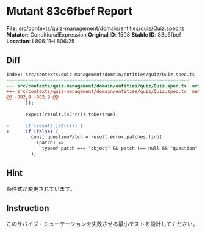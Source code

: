# Mutant 83c6fbef Report

**File**: src/contexts/quiz-management/domain/entities/quiz/Quiz.spec.ts
**Mutator**: ConditionalExpression
**Original ID**: 1508
**Stable ID**: 83c6fbef
**Location**: L806:11–L806:25

## Diff

```diff
Index: src/contexts/quiz-management/domain/entities/quiz/Quiz.spec.ts
===================================================================
--- src/contexts/quiz-management/domain/entities/quiz/Quiz.spec.ts	original
+++ src/contexts/quiz-management/domain/entities/quiz/Quiz.spec.ts	mutated #1508
@@ -802,9 +802,9 @@
       });
 
       expect(result.isErr()).toBe(true);
 
-      if (result.isErr()) {
+      if (false) {
         const questionPatch = result.error.patches.find(
           (patch) =>
             typeof patch === "object" && patch !== null && "question" in patch,
         );
```

## Hint

条件式が変更されています。

## Instruction

このサバイブ・ミューテーションを失敗させる最小テストを設計してください。
